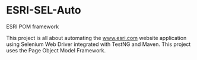 # ESRI-SEL-Auto
ESRI POM framework

This project is all about automating the www.esri.com website application using Selenium Web Driver integrated with TestNG and Maven. This project uses the Page Object Model Framework.
